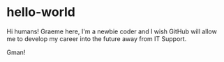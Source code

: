 # hello-world

Hi humans!
Graeme here, I'm a newbie coder and I wish GitHub will allow me to develop my career into the future away from IT Support.

Gman!
